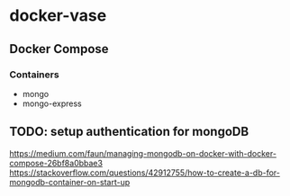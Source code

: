 # docker-vase

## Docker Compose

### Containers

- mongo
- mongo-express

## TODO: setup authentication for mongoDB

https://medium.com/faun/managing-mongodb-on-docker-with-docker-compose-26bf8a0bbae3
https://stackoverflow.com/questions/42912755/how-to-create-a-db-for-mongodb-container-on-start-up
